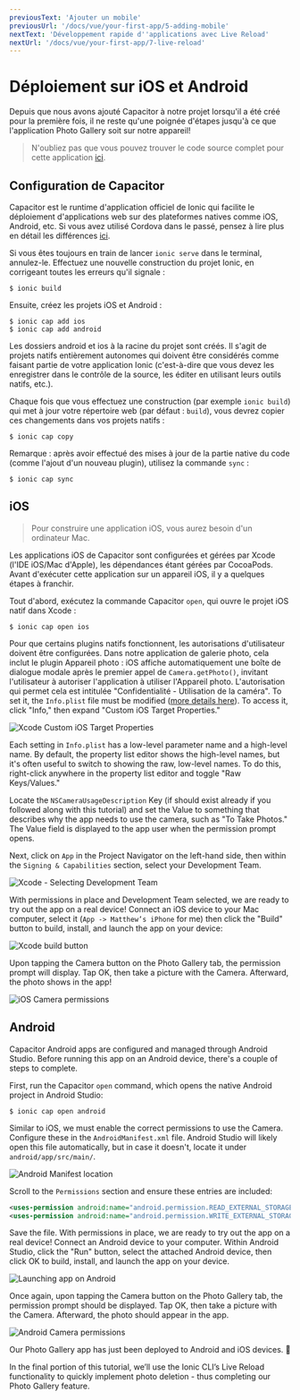 ```yaml
---
previousText: 'Ajouter un mobile'
previousUrl: '/docs/vue/your-first-app/5-adding-mobile'
nextText: 'Développement rapide d''applications avec Live Reload'
nextUrl: '/docs/vue/your-first-app/7-live-reload'
---
```


# Déploiement sur iOS et Android

Depuis que nous avons ajouté Capacitor à notre projet lorsqu'il a été créé pour la première fois, il ne reste qu'une poignée d'étapes jusqu'à ce que l'application Photo Gallery soit sur notre appareil!

> N'oubliez pas que vous pouvez trouver le code source complet pour cette application [ici](https://github.com/ionic-team/photo-gallery-capacitor-vue).

## Configuration de Capacitor

Capacitor est le runtime d'application officiel de Ionic qui facilite le déploiement d'applications web sur des plateformes natives comme iOS, Android, etc. Si vous avez utilisé Cordova dans le passé, pensez à lire plus en détail les différences [ici](https://capacitor.ionicframework.com/docs/cordova#differences-between-capacitor-and-cordova).

Si vous êtes toujours en train de lancer `ionic serve` dans le terminal, annulez-le. Effectuez une nouvelle construction du projet Ionic, en corrigeant toutes les erreurs qu'il signale :

```shell
$ ionic build
```

Ensuite, créez les projets iOS et Android :

```shell
$ ionic cap add ios
$ ionic cap add android
```

Les dossiers android et ios à la racine du projet sont créés. Il s'agit de projets natifs entièrement autonomes qui doivent être considérés comme faisant partie de votre application Ionic (c'est-à-dire que vous devez les enregistrer dans le contrôle de la source, les éditer en utilisant leurs outils natifs, etc.).

Chaque fois que vous effectuez une construction (par exemple `ionic build`) qui met à jour votre répertoire web (par défaut : `build`), vous devrez copier ces changements dans vos projets natifs :

```shell
$ ionic cap copy
```

Remarque : après avoir effectué des mises à jour de la partie native du code (comme l'ajout d'un nouveau plugin), utilisez la commande `sync` :

```shell
$ ionic cap sync
```

## iOS

> Pour construire une application iOS, vous aurez besoin d'un ordinateur Mac.

Les applications iOS de Capacitor sont configurées et gérées par Xcode (l'IDE iOS/Mac d'Apple), les dépendances étant gérées par CocoaPods. Avant d'exécuter cette application sur un appareil iOS, il y a quelques étapes à franchir.

Tout d'abord, exécutez la commande Capacitor `open`, qui ouvre le projet iOS natif dans Xcode :

```shell
$ ionic cap open ios
```

Pour que certains plugins natifs fonctionnent, les autorisations d'utilisateur doivent être configurées. Dans notre application de galerie photo, cela inclut le plugin Appareil photo : iOS affiche automatiquement une boîte de dialogue modale après le premier appel de `Camera.getPhoto()`, invitant l'utilisateur à autoriser l'application à utiliser l'Appareil photo. L'autorisation qui permet cela est intitulée "Confidentialité - Utilisation de la caméra". To set it, the `Info.plist` file must be modified ([more details here](https://capacitor.ionicframework.com/docs/ios/configuration)). To access it, click "Info," then expand "Custom iOS Target Properties."

![Xcode Custom iOS Target Properties](/docs/assets/img/guides/first-app-cap-ng/xcode-info-plist.png)

Each setting in `Info.plist` has a low-level parameter name and a high-level name. By default, the property list editor shows the high-level names, but it's often useful to switch to showing the raw, low-level names. To do this, right-click anywhere in the property list editor and toggle "Raw Keys/Values."

Locate the `NSCameraUsageDescription` Key (if should exist already if you followed along with this tutorial) and set the Value to something that describes why the app needs to use the camera, such as "To Take Photos." The Value field is displayed to the app user when the permission prompt opens.

Next, click on `App` in the Project Navigator on the left-hand side, then within the `Signing & Capabilities` section, select your Development Team.

![Xcode - Selecting Development Team](/docs/assets/img/guides/first-app-cap-ng/xcode-signing.png)

With permissions in place and Development Team selected, we are ready to try out the app on a real device! Connect an iOS device to your Mac computer, select it (`App -> Matthew’s iPhone` for me) then click the "Build" button to build, install, and launch the app on your device:

![Xcode build button](/docs/assets/img/guides/first-app-cap-ng/xcode-build-button.png)

Upon tapping the Camera button on the Photo Gallery tab, the permission prompt will display. Tap OK, then take a picture with the Camera. Afterward, the photo shows in the app!

![iOS Camera permissions](/docs/assets/img/guides/first-app-cap-ng/ios-permissions-photo.png)

## Android

Capacitor Android apps are configured and managed through Android Studio. Before running this app on an Android device, there's a couple of steps to complete.

First, run the Capacitor `open` command, which opens the native Android project in Android Studio:

```shell
$ ionic cap open android
```

Similar to iOS, we must enable the correct permissions to use the Camera. Configure these in the `AndroidManifest.xml` file. Android Studio will likely open this file automatically, but in case it doesn't, locate it under `android/app/src/main/`.

![Android Manifest location](/docs/assets/img/guides/first-app-cap-ng/android-manifest.png)


Scroll to the `Permissions` section and ensure these entries are included:

```xml
<uses-permission android:name="android.permission.READ_EXTERNAL_STORAGE"/>
<uses-permission android:name="android.permission.WRITE_EXTERNAL_STORAGE" />
```

Save the file. With permissions in place, we are ready to try out the app on a real device! Connect an Android device to your computer. Within Android Studio, click the "Run" button, select the attached Android device, then click OK to build, install, and launch the app on your device.

![Launching app on Android](/docs/assets/img/guides/first-app-cap-ng/android-device.png)

Once again, upon tapping the Camera button on the Photo Gallery tab, the permission prompt should be displayed. Tap OK, then take a picture with the Camera. Afterward, the photo should appear in the app.

![Android Camera permissions](/docs/assets/img/guides/first-app-cap-ng/android-permissions-photo.png)

Our Photo Gallery app has just been deployed to Android and iOS devices. 🎉

In the final portion of this tutorial, we’ll use the Ionic CLI’s Live Reload functionality to quickly implement photo deletion - thus completing our Photo Gallery feature.
